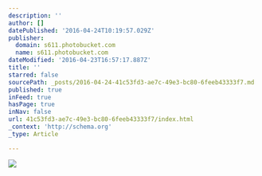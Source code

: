 ```yaml
---
description: ''
author: []
datePublished: '2016-04-24T10:19:57.029Z'
publisher:
  domain: s611.photobucket.com
  name: s611.photobucket.com
dateModified: '2016-04-23T16:57:17.887Z'
title: ''
starred: false
sourcePath: _posts/2016-04-24-41c53fd3-ae7c-49e3-bc80-6feeb43333f7.md
published: true
inFeed: true
hasPage: true
inNav: false
url: 41c53fd3-ae7c-49e3-bc80-6feeb43333f7/index.html
_context: 'http://schema.org'
_type: Article

---
```

![](http://i611.photobucket.com/albums/tt191/Leda_Grace_Rasmussen/2016-04-21%2020.22.10_zpss5femqlj.jpg?1461429602724&1461429624433&1461430581055&1461430608135)